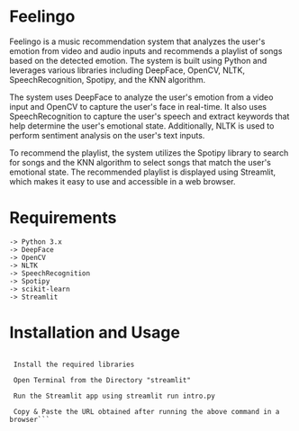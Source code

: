 # Feelingo

Feelingo is a music recommendation system that analyzes the user's emotion from video and audio inputs and recommends a playlist of songs based on the detected emotion. The system is built using Python and leverages various libraries including DeepFace, OpenCV, NLTK, SpeechRecognition, Spotipy, and the KNN algorithm.

The system uses DeepFace to analyze the user's emotion from a video input and OpenCV to capture the user's face in real-time. It also uses SpeechRecognition to capture the user's speech and extract keywords that help determine the user's emotional state. Additionally, NLTK is used to perform sentiment analysis on the user's text inputs.

To recommend the playlist, the system utilizes the Spotipy library to search for songs and the KNN algorithm to select songs that match the user's emotional state. The recommended playlist is displayed using Streamlit, which makes it easy to use and accessible in a web browser.

# Requirements
```
-> Python 3.x
-> DeepFace
-> OpenCV
-> NLTK
-> SpeechRecognition
-> Spotipy
-> scikit-learn
-> Streamlit
```

# Installation and Usage
``` Clone this repository

 Install the required libraries

 Open Terminal from the Directory "streamlit"

 Run the Streamlit app using streamlit run intro.py

 Copy & Paste the URL obtained after running the above command in a browser```
